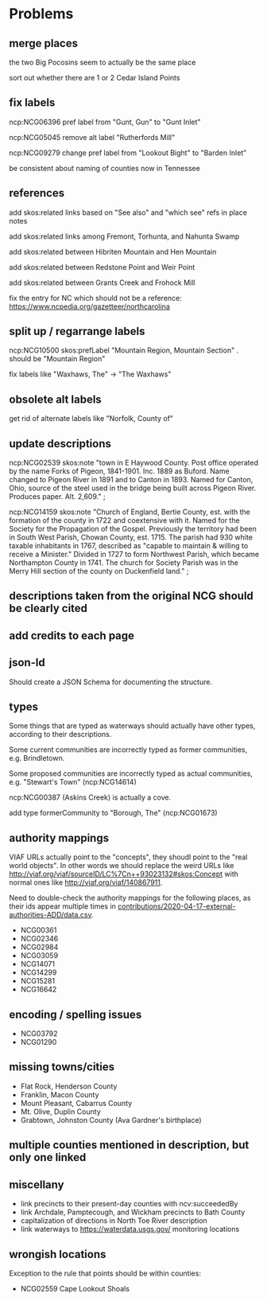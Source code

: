 # Problems

## merge places

the two Big Pocosins seem to actually be the same place

sort out whether there are 1 or 2 Cedar Island Points

## fix labels

ncp:NCG06396 pref label from "Gunt, Gun" to "Gunt Inlet"

ncp:NCG05045 remove alt label "Rutherfords Mill"

ncp:NCG09279 change pref label from "Lookout Bight" to "Barden Inlet"

be consistent about naming of counties now in Tennessee

## references

add skos:related links based on "See also" and "which see" refs in place notes

add skos:related links among Fremont, Torhunta, and Nahunta Swamp

add skos:related between Hibriten Mountain and Hen Mountain

add skos:related between Redstone Point and Weir Point

add skos:related between Grants Creek and Frohock Mill

fix the entry for NC which should not be a reference:
<https://www.ncpedia.org/gazetteer/northcarolina>

## split up / regarrange labels

ncp:NCG10500 skos:prefLabel  "Mountain Region, Mountain Section" .
should be "Mountain Region"

fix labels like "Waxhaws, The" -> "The Waxhaws"

## obsolete alt labels

get rid of alternate labels like "Norfolk, County of"

## update descriptions

ncp:NCG02539 skos:note "town in E Haywood County. Post office operated
by the name Forks of Pigeon, 1841-1901. Inc. 1889 as Buford. Name
changed to Pigeon River in 1891 and to Canton in 1893. Named for
Canton, Ohio, source of the steel used in the bridge being built
across Pigeon River. Produces paper. Alt. 2,609." ;

ncp:NCG14159 skos:note "Church of England, Bertie County, est. with
the formation of the county in 1722 and coextensive with it. Named for
the Society for the Propagation of the Gospel. Previously the
territory had been in South West Parish, Chowan County, est. 1715. The
parish had 930 white taxable inhabitants in 1767, described as
\"capable to maintain & willing to receive a Minister.\" Divided in
1727 to form Northwest Parish, which became Northampton County
in 1741. The church for Society Parish was in the Merry Hill section
of the county on Duckenfield land." ;

## descriptions taken from the original NCG should be clearly cited

## add credits to each page

## json-ld

Should create a JSON Schema for documenting the structure.

## types

Some things that are typed as waterways should actually have other
types, according to their descriptions.

Some current communities are incorrectly typed as former communities, e.g. Brindletown.

Some proposed communities are incorrectly typed as actual communities,
e.g. "Stewart's Town" (ncp:NCG14614)

ncp:NCG00387 (Askins Creek) is actually a cove.

add type formerCommunity to "Borough, The" (ncp:NCG01673)

## authority mappings

VIAF URLs actually point to the "concepts", they shoudl point to the
"real world objects". In other words we should replace the weird URLs
like <http://viaf.org/viaf/sourceID/LC%7Cn++93023132#skos:Concept>
with normal ones like <http://viaf.org/viaf/140867911>.

Need to double-check the authority mappings for the following places,
as their ids appear multiple times in
[contributions/2020-04-17-external-authorities-ADD/data.csv](contributions/2020-04-17-external-authorities-ADD/data.csv).

* NCG00361
* NCG02346
* NCG02984
* NCG03059
* NCG14071
* NCG14299
* NCG15281
* NCG16642

## encoding / spelling issues

* NCG03792
* NCG01290

## missing towns/cities

* Flat Rock, Henderson County
* Franklin, Macon County
* Mount Pleasant, Cabarrus County
* Mt. Olive, Duplin County
* Grabtown, Johnston County (Ava Gardner's birthplace)

## multiple counties mentioned in description, but only one linked

## miscellany

* link precincts to their present-day counties with ncv:succeededBy
* link Archdale, Pamptecough, and Wickham precincts to Bath County
* capitalization of directions in North Toe River description
* link waterways to <https://waterdata.usgs.gov/> monitoring locations

## wrongish locations

Exception to the rule that points should be within counties:

* NCG02559 Cape Lookout Shoals

